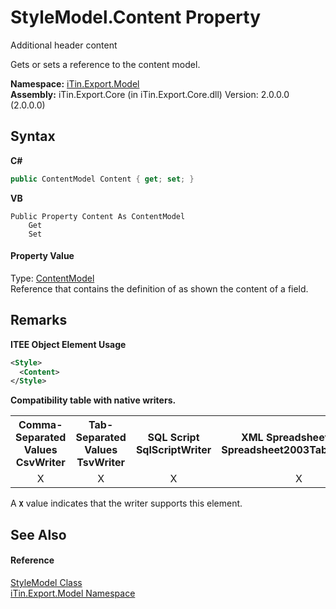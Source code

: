 # StyleModel.Content Property 
Additional header content 

Gets or sets a reference to the content model.

**Namespace:**&nbsp;<a href="N_iTin_Export_Model">iTin.Export.Model</a><br />**Assembly:**&nbsp;iTin.Export.Core (in iTin.Export.Core.dll) Version: 2.0.0.0 (2.0.0.0)

## Syntax

**C#**<br />
``` C#
public ContentModel Content { get; set; }
```

**VB**<br />
``` VB
Public Property Content As ContentModel
	Get
	Set
```


#### Property Value
Type: <a href="T_iTin_Export_Model_ContentModel">ContentModel</a><br />Reference that contains the definition of as shown the content of a field.

## Remarks

**ITEE Object Element Usage**<br />
``` XML
<Style>
  <Content>
</Style>
```


<strong>Compatibility table with native writers.</strong><table><tr><th>Comma-Separated Values<br />CsvWriter</th><th>Tab-Separated Values<br />TsvWriter</th><th>SQL Script<br />SqlScriptWriter</th><th>XML Spreadsheet 2003<br />Spreadsheet2003TabularWriter</th></tr><tr><td align="center">X</td><td align="center">X</td><td align="center">X</td><td align="center">X</td></tr></table> A <strong>`X`</strong> value indicates that the writer supports this element.


## See Also


#### Reference
<a href="T_iTin_Export_Model_StyleModel">StyleModel Class</a><br /><a href="N_iTin_Export_Model">iTin.Export.Model Namespace</a><br />